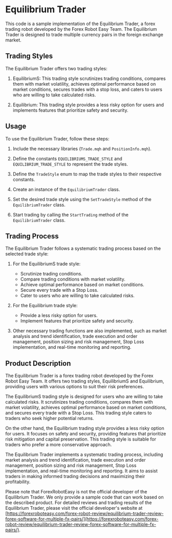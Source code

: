 # Equilibrium Trader

This code is a sample implementation of the Equilibrium Trader, a forex trading robot developed by the Forex Robot Easy Team. The Equilibrium Trader is designed to trade multiple currency pairs in the foreign exchange market.

## Trading Styles

The Equilibrium Trader offers two trading styles:

1. EquilibriumS: This trading style scrutinizes trading conditions, compares them with market volatility, achieves optimal performance based on market conditions, secures trades with a stop loss, and caters to users who are willing to take calculated risks.

2. Equilibrium: This trading style provides a less risky option for users and implements features that prioritize safety and security.

## Usage

To use the Equilibrium Trader, follow these steps:

1. Include the necessary libraries (`Trade.mqh` and `PositionInfo.mqh`).

2. Define the constants `EQUILIBRIUMS_TRADE_STYLE` and `EQUILIBRIUM_TRADE_STYLE` to represent the trade styles.

3. Define the `TradeStyle` enum to map the trade styles to their respective constants.

4. Create an instance of the `EquilibriumTrader` class.

5. Set the desired trade style using the `SetTradeStyle` method of the `EquilibriumTrader` class.

6. Start trading by calling the `StartTrading` method of the `EquilibriumTrader` class.

## Trading Process

The Equilibrium Trader follows a systematic trading process based on the selected trade style:

1. For the EquilibriumS trade style:
   - Scrutinize trading conditions.
   - Compare trading conditions with market volatility.
   - Achieve optimal performance based on market conditions.
   - Secure every trade with a Stop Loss.
   - Cater to users who are willing to take calculated risks.

2. For the Equilibrium trade style:
   - Provide a less risky option for users.
   - Implement features that prioritize safety and security.

3. Other necessary trading functions are also implemented, such as market analysis and trend identification, trade execution and order management, position sizing and risk management, Stop Loss implementation, and real-time monitoring and reporting.

## Product Description

The Equilibrium Trader is a forex trading robot developed by the Forex Robot Easy Team. It offers two trading styles, EquilibriumS and Equilibrium, providing users with various options to suit their risk preferences.

The EquilibriumS trading style is designed for users who are willing to take calculated risks. It scrutinizes trading conditions, compares them with market volatility, achieves optimal performance based on market conditions, and secures every trade with a Stop Loss. This trading style caters to traders who seek higher potential returns.

On the other hand, the Equilibrium trading style provides a less risky option for users. It focuses on safety and security, providing features that prioritize risk mitigation and capital preservation. This trading style is suitable for traders who prefer a more conservative approach.

The Equilibrium Trader implements a systematic trading process, including market analysis and trend identification, trade execution and order management, position sizing and risk management, Stop Loss implementation, and real-time monitoring and reporting. It aims to assist traders in making informed trading decisions and maximizing their profitability.

Please note that ForexRobotEasy is not the official developer of the Equilibrium Trader. We only provide a sample code that can work based on the described product. For detailed reviews and trading results of the Equilibrium Trader, please visit the official developer's website at [https://forexroboteasy.com/forex-robot-review/equilibrium-trader-review-forex-software-for-multiple-fx-pairs/](https://forexroboteasy.com/forex-robot-review/equilibrium-trader-review-forex-software-for-multiple-fx-pairs/).
